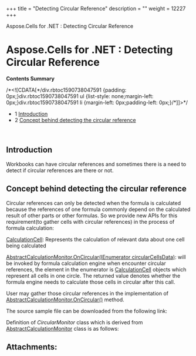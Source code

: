 +++
title = "Detecting Circular Reference" 
description = "" 
weight = 12227 
+++

Aspose.Cells for .NET : Detecting Circular Reference  

# Aspose.Cells for .NET : Detecting Circular Reference


**Contents Summary**

/\*<!\[CDATA\[\*/div.rbtoc1590738047591 {padding: 0px;}div.rbtoc1590738047591 ul {list-style: none;margin-left: 0px;}div.rbtoc1590738047591 li {margin-left: 0px;padding-left: 0px;}/\*\]\]>\*/

*   1 [Introduction](#DetectingCircularReference-Introduction)
*   2 [Concept behind detecting the circular reference](#DetectingCircularReference-Conceptbehinddetectingthecircularreference)

 

## Introduction

Workbooks can have circular references and sometimes there is a need to detect if circular references are there or not.

## Concept behind detecting the circular reference

Circular references can only be detected when the formula is calculated because the references of one formula commonly depend on the calculated result of other parts or other formulas. So we provide new APIs for this requirement(to gather cells with circular references) in the process of formula calculation:

[CalculationCell](https://apireference.aspose.com/net/cells/aspose.cells/calculationcell): Represents the calculation of relevant data about one cell being calculated

[AbstractCalculationMonitor.OnCircular(IEnumerator circularCellsData)](https://apireference.aspose.com/net/cells/aspose.cells/abstractcalculationmonitor/methods/oncircular): will be invoked by formula calculation engine when encounter circular references, the element in the enumerator is [CalculationCell](https://apireference.aspose.com/net/cells/aspose.cells/calculationcell) objects which represent all cells in one circle. The returned value denotes whether the formula engine needs to calculate those cells in circular after this call.

User may gather those circular references in the implementation of [AbstractCalculationMonitor.OnCircular()](https://apireference.aspose.com/net/cells/aspose.cells/abstractcalculationmonitor/methods/oncircular) method.

The source sample file can be downloaded from the following link:


Definition of *CircularMonitor* class which is derived from [AbstractCalculationMonitor](https://apireference.aspose.com/net/cells/aspose.cells/abstractcalculationmonitor) class is as follows:

## Attachments:


